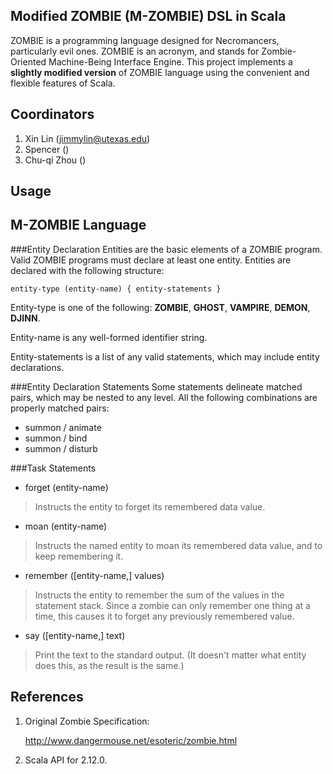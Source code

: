 ## Modified ZOMBIE (M-ZOMBIE) DSL in Scala
ZOMBIE is a programming language designed for Necromancers, particularly evil ones. ZOMBIE is an acronym, and stands for Zombie-Oriented Machine-Being Interface Engine.
This project implements a **slightly modified version** of ZOMBIE language using the convenient and flexible features of Scala. 


## Coordinators
1. Xin Lin (jimmylin@utexas.edu)
2. Spencer ()
3. Chu-qi Zhou ()

## Usage


## M-ZOMBIE Language

###Entity Declaration
Entities are the basic elements of a ZOMBIE program. Valid ZOMBIE programs must declare at least one entity.
Entities are declared with the following structure:

	entity-type (entity-name) { entity-statements }

Entity-type is one of the following: **ZOMBIE**, **GHOST**, **VAMPIRE**, **DEMON**, **DJINN**.

Entity-name is any well-formed identifier string.

Entity-statements is a list of any valid statements, which may include entity declarations.

###Entity Declaration Statements
Some statements delineate matched pairs, which may be nested to any level. All the following combinations are properly matched pairs:

- summon / animate
- summon / bind
- summon / disturb

###Task Statements

- forget (entity-name)
> Instructs the entity to forget its remembered data value.

- moan (entity-name)
> Instructs the named entity to moan its remembered data value, and to keep remembering it.

- remember ([entity-name,] values)
> Instructs the entity to remember the sum of the values in the statement stack. Since a zombie can only remember one thing at a time, this causes it to forget any previously remembered value.

- say ([entity-name,] text)
> Print the text to the standard output. (It doesn't matter what entity does this, as the result is the same.)

## References 
1. Original Zombie Specification: 

    http://www.dangermouse.net/esoteric/zombie.html

2. Scala API for 2.12.0.
